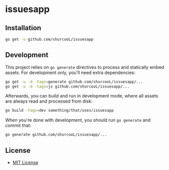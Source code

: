 # issuesapp

Installation
------------

```bash
go get -u github.com/shurcooL/issuesapp
```

Development
-----------

This project relies on `go generate` directives to process and statically embed assets. For development only, you'll need extra dependencies:

```bash
go get -u -d -tags=generate github.com/shurcooL/issuesapp/...
go get -u -d -tags=js github.com/shurcooL/issuesapp/...
```

Afterwards, you can build and run in development mode, where all assets are always read and processed from disk:

```bash
go build -tags=dev something/that/uses/issuesapp
```

When you're done with development, you should run `go generate` and commit that:

```bash
go generate github.com/shurcooL/issuesapp/...
```

License
-------

- [MIT License](http://opensource.org/licenses/mit-license.php)
